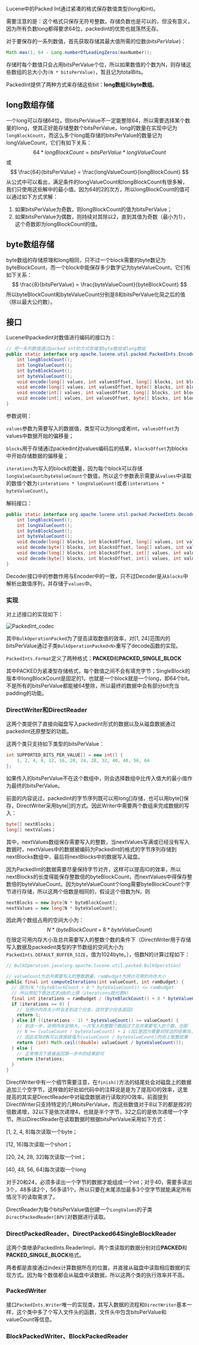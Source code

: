 Lucene中的Packed Int通过紧凑的格式保存数值类型(long和int)。

需要注意的是：这个格式只保存无符号整数。存储负数也是可以的，但没有意义，因为所有负数long都得要求64位，packedint的优势也就荡然无存。



对于要保存的一系列数值，首先获取存储其最大值所需的位数(*bitsPerValue*)：

```java
Math.max(1, 64 - Long.numberOfLeadingZeros(maxNumber));
```

存储时每个数值只会占用bitsPerValue个位，所以如果数值的个数为N，则存储这些数组的总大小为`(N * bitsPerValue)`，暂且记为totalBits。

PackedInt提供了两种方式来存储这些bit：**long数组**和**byte数组**。

## long数组存储

一个long可以存储64位，但bitsPerValue不一定能整除64，所以需要选择某个数量的long，使其正好能存储整数个bitsPerValue，long的数量在实现中记为`longBlockCount`，而这么多个long能存储的bitsPerValue的数量记为longValueCount，它们有如下关系：
$$
64 * longBlockCount = bitsPerValue * longValueCount
$$
或
$$
\frac{64}{bitsPerValue} = \frac{longValueCount}{longBlockCount}
$$
从公式中可以看出，满足条件的longValueCount和longBlockCount有很多解，我们只使用这些解中的最小值。因为64的2的次方，所以longBlockCount的值可以通过如下方式求解：

1. 如果bitsPerValue为奇数，则longBlockCount的值为bitsPerValue；
2. 如果bitsPerValue为偶数，则持续对其除以2，直到其值为奇数（最小为1），这个奇数即为longBlockCount的值。



## byte数组存储

byte数组的存储原理和long相同，只不过一个block需要的byte数记为byteBlockCount，而一个block中能保存多少数字记为byteValueCount，它们有如下关系：
$$
\frac{8}{bitsPerValue} = \frac{byteValueCount}{byteBlockCount}
$$
所以byteBlockCount和byteValueCount分别是8和bitsPerValue化简之后的值（除以最大公约数）。



## 接口

Lucene中packedint对数值进行编码的接口为：

```java
// 把一系列数值通过packed int的方式存储至byte数组或long数组
public static interface org.apache.lucene.util.packed.PackedInts.Encoder {
    int longBlockCount();
    int longValueCount();
    int byteBlockCount();
    int byteValueCount();
    void encode(long[] values, int valuesOffset, long[] blocks, int blocksOffset, int iterations);
    void encode(long[] values, int valuesOffset, byte[] blocks, int blocksOffset, int iterations);
    void encode(int[] values, int valuesOffset, long[] blocks, int blocksOffset, int iterations);
    void encode(int[] values, int valuesOffset, byte[] blocks, int blocksOffset, int iterations);
}
```

参数说明：

`values`参数为需要写入的数据值，类型可以为long或者int，`valuesOffset`为values中数据开始的偏移量；

`blocks`用于存储通过packedint对values编码后的结果，`blocksOffset`为blocks中开始存储数据的偏移量；

`iterations`为写入的block的数量，因为每个block可以存储`longValueCount`/`byteValueCount`个数值，所以这个参数表示需要从`values`中读取的数值个数为`(interations * longValueCount)`或者`(interations * byteValueCount)`。



解码接口：

```java
public static interface org.apache.lucene.util.packed.PackedInts.Decoder {
    int longBlockCount();
    int longValueCount();
    int byteBlockCount();
    int byteValueCount();
    void decode(long[] blocks, int blocksOffset, long[] values, int valuesOffset, int iterations);
    void decode(byte[] blocks, int blocksOffset, long[] values, int valuesOffset, int iterations);
    void decode(long[] blocks, int blocksOffset, int[] values, int valuesOffset, int iterations);
    void decode(byte[] blocks, int blocksOffset, int[] values, int valuesOffset, int iterations);
}
```

Decoder接口中的参数作用与Encoder中的一致，只不过Decoder是从`blocks`中解析出数值序列，并存储于`values`中。



### 实现

对上述接口的实现如下：

![PackedInt_codec](C:\Users\cyp\Desktop\Notes\Lucene\Utils\PackedInt_codec.png)

其中`BulkOperationPacked`为了提高读取数值的效率，对[1, 24]范围内的bitsPerValue通过子类`BulkOperationPacked<N>`重写了decode函数的实现。

`PackedInts.Format`定义了两种格式：**PACKED**和**PACKED_SINGLE_BLOCK**

其中PACKED为紧凑型存储格式，每个数值之间不会有填充字节；SingleBlock的版本中longBlockCount是固定的1，也就是一个block就是一个long，即64个bit。不是所有的bitsPerValue都能被64整除，所以最终的数据中会有部分bit充当padding的功能。



### DirectWriter和DirectReader

这两个类提供了直接向磁盘写入packedint形式的数据以及从磁盘数据通过packedint还原整型的功能。

这两个类只支持如下类型的bitsPerValue：

```java
int SUPPORTED_BITS_PER_VALUE[] = new int[] {
    1, 2, 4, 8, 12, 16, 20, 24, 28, 32, 40, 48, 56, 64
};
```

如果传入的bitsPerValue不在这个数组中，则会选择数组中比传入值大的最小值作为最终的bitsPerValue。



前面的内容说过，packedint的字节序列既可以用long[]存储，也可以用byte[]保存，DirectWriter采用byte[]的方式。因此Writer中需要两个数组来完成数据的写入：

```java
byte[] nextBlocks；
long[] nextValues；
```

其中，nextValues数组保存需要写入的整数，当nextValues写满或已经没有写入数据时，nextValues中的数据被编码为PackedInt的格式的字节序列存储到nextBlocks数组中，最后将nextBlocks中的数据写入磁盘。

因为PackedInt的数据需要尽量保持字节对齐，这样可以提高IO的效率，所以nextBlocks的长度得能保存整数倍的byteBlockCount，而nextValues中得保存整数倍的byteValueCount。因为byteValueCount个long需要byteBlockCount个字节进行存储，所以这两个倍数是相同的，假设这个倍数为N，则

```java
nextBlocks = new byte[N * byteBlockCount];
nextValues = new long[N * byteValueCount];
```

因此两个数组占用的空间大小为：
$$
N * (byteBlockCount + 8 * byteValueCount)
$$
在限定可用内存大小及总共需要写入的整数个数的条件下（DirectWriter用于存储写入数据及packedint类型的字节数组的空间大小为`PackedInts.DEFAULT_BUFFER_SIZE`，值为1024byte。），倍数N的计算过程如下：

```java
// BulkOperation.java(org.apache.lucene.util.packed.BulkOperation)

// valueCount为总共需要写入的整数数量，ramBudget为预计可用的内存大小
public final int computeIterations(int valueCount, int ramBudget) {
  // 因为(N *(byteBlockCount + 8 * byteValueCount)) <= ramBudget
  // 所以用如下表达式求出N的上限（iterations就代表N）
  final int iterations = ramBudget / (byteBlockCount() + 8 * byteValueCount());
  if (iterations == 0) {
    // 当预计内存太小时会走到这个分支，这时至少应该返回1
    return 1;
  } else if ((iterations - 1) * byteValueCount() >= valueCount) {
    // 到这一步，说明内存足够大，一次写入的整数个数超过了总共需要写入的个数，也即
    // N >= (valueCount / byteValueCount) + 1 (加1是因为需要对除法的结果向上取整保证空间大小足够)
    // 因此实际的N可以直接赋值为(valueCount / byteValueCount)的向上取整结果
    return (int) Math.ceil((double) valueCount / byteValueCount());
  } else {
    // 正常情况下直接返回第一步中的结果即可
    return iterations;
  }
}
```



DirectWriter中有一个细节需要注意，在`finish()`方法的结尾处会对磁盘上的数据追加三个空字节，这样做的好处如代码中的注释说是是为了提高IO的效率，这里提高的其实是DirectReader中对磁盘数据进行读取的IO效率。前面提到DirectWriter只支持特定的几种bitsPerValue，而这些数值对于8以下的都是按2的倍数递增，32以下是依次递增4，也就是半个字节，32之后的是依次递增一个字节。所以DirectReader在读取数据时根据bitsPerValue采用如下方式：

[1, 2, 4, 8]每次读取一个byte；

[12, 16]每次读取一个short；

[20, 24, 28, 32]每次读取一个int；

[40, 48, 56, 64]每次读取一个long

对于20和24，必须多读出一个字节的数据才能组成一个int；对于40，需要多读出3个，48多读2个，56多读1个。所以只要在末尾添加最多3个空字节就能满足所有情况下的读取需求了。



DirectReader为每个bitsPerValue值创建一个`LongValues`的子类`DirectPackedReader[BPV]`对数据进行读取。



### DirectPackedReader、DirectPacked64SingleBlockReader

这两个类继承PackedInts.ReaderImpl，两个类读取的数据分别对应**PACKED**和**PACKED_SINGLE_BLOCK**格式。

两者都是直接通过index计算数据所在的位置，并直接从磁盘中读取相应数据的实现方式。因为每个数值都会从磁盘中读数据，所以这两个类的执行效率并不高。



### PackedWriter

接口`PackedInts.Writer`唯一的实现类，其写入数据的流程和`DirectWriter`基本一样，这个类中多了个写入文件头的函数，文件头中包含bitsPerValue和valueCount等信息。



### BlockPackedWriter、BlockPackedReader